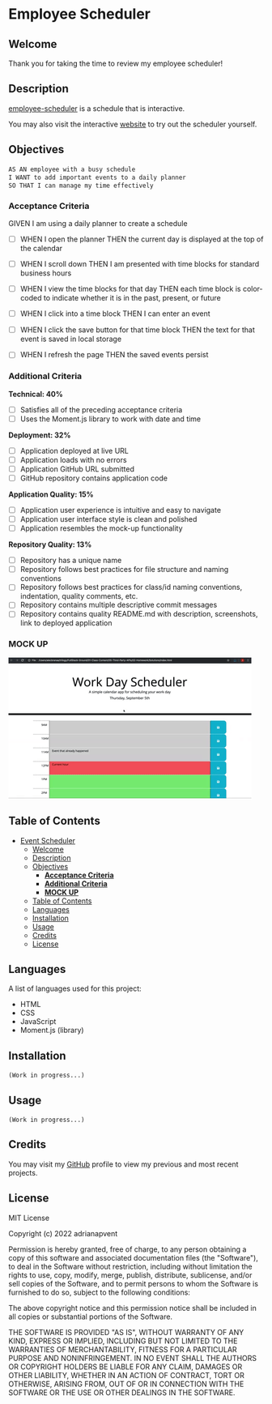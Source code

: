 # Employee Scheduler

## Welcome

Thank you for taking the time to review my employee scheduler!

## Description

[employee-scheduler](https://github.com/adrianapvent/employee-scheduler) is a schedule that is interactive.

You may also visit the interactive [website](https://github.com/adrianapvent/employee-scheduler) to try out the scheduler yourself.

## Objectives
```
AS AN employee with a busy schedule
I WANT to add important events to a daily planner
SO THAT I can manage my time effectively
```

### **Acceptance Criteria**

GIVEN I am using a daily planner to create a schedule
- [ ] WHEN I open the planner
THEN the current day is displayed at the top of the calendar

- [ ] WHEN I scroll down
THEN I am presented with time blocks for standard business hours

- [ ] WHEN I view the time blocks for that day
THEN each time block is color-coded to indicate whether it is in the past, present, or future

- [ ] WHEN I click into a time block
THEN I can enter an event

- [ ] WHEN I click the save button for that time block
THEN the text for that event is saved in local storage

- [ ] WHEN I refresh the page
THEN the saved events persist

### **Additional Criteria**

**Technical: 40%**

- [ ] Satisfies all of the preceding acceptance criteria
- [ ] Uses the Moment.js library to work with date and time

**Deployment: 32%**

- [ ] Application deployed at live URL
- [ ] Application loads with no errors
- [ ] Application GitHub URL submitted
- [ ] GitHub repository contains application code

**Application Quality: 15%**

- [ ] Application user experience is intuitive and easy to navigate
- [ ] Application user interface style is clean and polished
- [ ] Application resembles the mock-up functionality

**Repository Quality: 13%**

- [ ] Repository has a unique name
- [ ] Repository follows best practices for file structure and naming conventions
- [ ] Repository follows best practices for class/id naming conventions, indentation, quality comments, etc.
- [ ] Repository contains multiple descriptive commit messages
- [ ] Repository contains quality README.md with description, screenshots, link to deployed application

### **MOCK UP**

![a mock-up of the event scheduler](./assets/images/mock-up.gif)

## Table of Contents

- [Event Scheduler](#event-scheduler)
  - [Welcome](#welcome)
  - [Description](#description)
  - [Objectives](#objectives)
    - [**Acceptance Criteria**](#acceptance-criteria)
    - [**Additional Criteria**](#additional-criteria)
    - [**MOCK UP**](#mock-up)
  - [Table of Contents](#table-of-contents)
  - [Languages](#languages)
  - [Installation](#installation)
  - [Usage](#usage)
  - [Credits](#credits)
  - [License](#license)

## Languages

A list of languages used for this project:

- HTML
- CSS
- JavaScript
- Moment.js (library)

## Installation

```
(Work in progress...)
```

## Usage

```
(Work in progress...)
```

## Credits

You may visit my [GitHub](https://github.com/adrianapvent) profile to view my previous and most recent projects.

## License
MIT License

Copyright (c) 2022 adrianapvent

Permission is hereby granted, free of charge, to any person obtaining a copy
of this software and associated documentation files (the "Software"), to deal
in the Software without restriction, including without limitation the rights
to use, copy, modify, merge, publish, distribute, sublicense, and/or sell
copies of the Software, and to permit persons to whom the Software is
furnished to do so, subject to the following conditions:

The above copyright notice and this permission notice shall be included in all
copies or substantial portions of the Software.

THE SOFTWARE IS PROVIDED "AS IS", WITHOUT WARRANTY OF ANY KIND, EXPRESS OR
IMPLIED, INCLUDING BUT NOT LIMITED TO THE WARRANTIES OF MERCHANTABILITY,
FITNESS FOR A PARTICULAR PURPOSE AND NONINFRINGEMENT. IN NO EVENT SHALL THE
AUTHORS OR COPYRIGHT HOLDERS BE LIABLE FOR ANY CLAIM, DAMAGES OR OTHER
LIABILITY, WHETHER IN AN ACTION OF CONTRACT, TORT OR OTHERWISE, ARISING FROM,
OUT OF OR IN CONNECTION WITH THE SOFTWARE OR THE USE OR OTHER DEALINGS IN THE
SOFTWARE.
